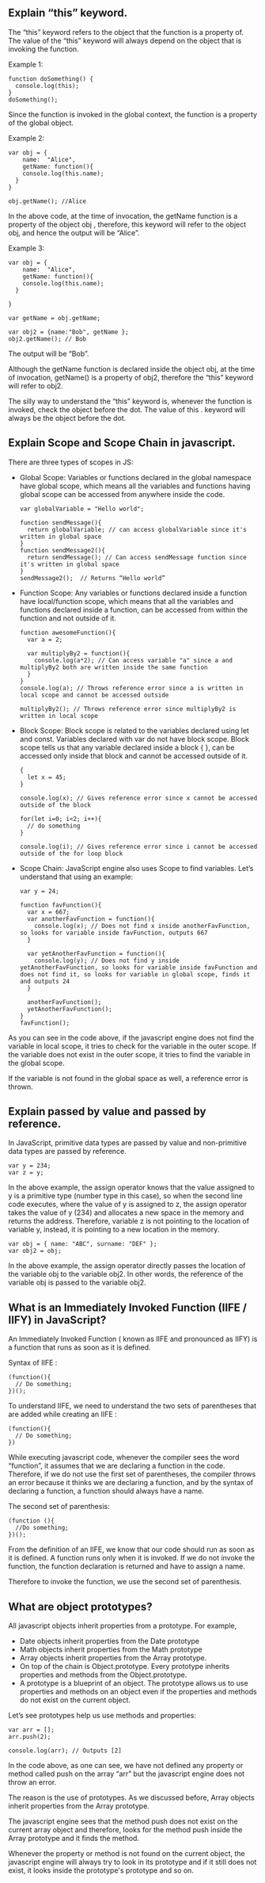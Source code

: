 ## Explain “this” keyword.
The “this” keyword refers to the object that the function is a property of. The value of the “this” keyword will always depend on the object that is invoking the function.

Example 1:

```
function doSomething() {
  console.log(this);
}
doSomething();
```

Since the function is invoked in the global context, the function is a property of the global object.

Example 2:

```
var obj = {
    name:  "Alice",
    getName: function(){
    console.log(this.name);
  }
}
   
obj.getName(); //Alice
```

In the above code, at the time of invocation, the getName function is a property of the object obj , therefore, this keyword will refer to the object obj, and hence the output will be “Alice”.

Example 3:

```
var obj = {
    name:  "Alice",
    getName: function(){
    console.log(this.name);
  }
     
}
       
var getName = obj.getName;
       
var obj2 = {name:"Bob", getName };
obj2.getName(); // Bob
```

The output will be “Bob”.

Although the getName function is declared inside the object obj, at the time of invocation, getName() is a property of obj2, therefore the “this” keyword will refer to obj2.

The silly way to understand the “this” keyword is, whenever the function is invoked, check the object before the dot. The value of this . keyword will always be the object before the dot.

## Explain Scope and Scope Chain in javascript.
There are three types of scopes in JS:

- Global Scope: Variables or functions declared in the global namespace have global scope, which means all the variables and functions having global scope can be accessed from anywhere inside the code.
    ```
    var globalVariable = "Hello world";
    
    function sendMessage(){
      return globalVariable; // can access globalVariable since it's written in global space
    }
    function sendMessage2(){
      return sendMessage(); // Can access sendMessage function since it's written in global space
    }
    sendMessage2();  // Returns “Hello world”
    ```

- Function Scope: Any variables or functions declared inside a function have local/function scope, which means that all the variables and functions declared inside a function, can be accessed from within the function and not outside of it.
    ```
    function awesomeFunction(){
      var a = 2;
    
      var multiplyBy2 = function(){
        console.log(a*2); // Can access variable "a" since a and multiplyBy2 both are written inside the same function
      }
    }
    console.log(a); // Throws reference error since a is written in local scope and cannot be accessed outside
    
    multiplyBy2(); // Throws reference error since multiplyBy2 is written in local scope
    ```

- Block Scope: Block scope is related to the variables declared using let and const. Variables declared with var do not have block scope. Block scope tells us that any variable declared inside a block { }, can be accessed only inside that block and cannot be accessed outside of it.
    ```
    {
      let x = 45;
    }
    
    console.log(x); // Gives reference error since x cannot be accessed outside of the block
    
    for(let i=0; i<2; i++){
      // do something
    }
    
    console.log(i); // Gives reference error since i cannot be accessed outside of the for loop block
    ```

- Scope Chain: JavaScript engine also uses Scope to find variables. Let’s understand that using an example:
    ```
    var y = 24;
    
    function favFunction(){
      var x = 667;
      var anotherFavFunction = function(){
        console.log(x); // Does not find x inside anotherFavFunction, so looks for variable inside favFunction, outputs 667
      }
    
      var yetAnotherFavFunction = function(){
        console.log(y); // Does not find y inside yetAnotherFavFunction, so looks for variable inside favFunction and does not find it, so looks for variable in global scope, finds it and outputs 24
      }
    
      anotherFavFunction();
      yetAnotherFavFunction();
    }
    favFunction();
    ```

As you can see in the code above, if the javascript engine does not find the variable in local scope, it tries to check for the variable in the outer scope. If the variable does not exist in the outer scope, it tries to find the variable in the global scope.

If the variable is not found in the global space as well, a reference error is thrown.


## Explain passed by value and passed by reference.
In JavaScript, primitive data types are passed by value and non-primitive data types are passed by reference.
```
var y = 234;
var z = y;
```
In the above example, the assign operator knows that the value assigned to y is a primitive type (number type in this case), so when the second line code executes, where the value of y is assigned to z, the assign operator takes the value of y (234) and allocates a new space in the memory and returns the address. Therefore, variable z is not pointing to the location of variable y, instead, it is pointing to a new location in the memory.

```
var obj = { name: "ABC", surname: "DEF" };
var obj2 = obj;
```
In the above example, the assign operator directly passes the location of the variable obj to the variable obj2. In other words, the reference of the variable obj is passed to the variable obj2.

## What is an Immediately Invoked Function (IIFE / IIFY) in JavaScript?
An Immediately Invoked Function ( known as IIFE and pronounced as IIFY) is a function that runs as soon as it is defined.

Syntax of IIFE :

```
(function(){ 
  // Do something;
})();
```

To understand IIFE, we need to understand the two sets of parentheses that are added while creating an IIFE :
```
(function(){ 
  // Do something;
})
```

While executing javascript code, whenever the compiler sees the word “function”, it assumes that we are declaring a function in the code. Therefore, if we do not use the first set of parentheses, the compiler throws an error because it thinks we are declaring a function, and by the syntax of declaring a function, a function should always have a name.

The second set of parenthesis:
```
(function (){
  //Do something;
})();
```

From the definition of an IIFE, we know that our code should run as soon as it is defined. A function runs only when it is invoked. If we do not invoke the function, the function declaration is returned and have to assign a name.

Therefore to invoke the function, we use the second set of parenthesis.


## What are object prototypes?
All javascript objects inherit properties from a prototype. For example,
- Date objects inherit properties from the Date prototype
- Math objects inherit properties from the Math prototype
- Array objects inherit properties from the Array prototype.
- On top of the chain is Object.prototype. Every prototype inherits properties and methods from the Object.prototype.
- A prototype is a blueprint of an object. The prototype allows us to use properties and methods on an object even if the properties and methods do not exist on the current object.

Let’s see prototypes help us use methods and properties:
```
var arr = [];
arr.push(2);

console.log(arr); // Outputs [2]
```

In the code above, as one can see, we have not defined any property or method called push on the array “arr” but the javascript engine does not throw an error.

The reason is the use of prototypes. As we discussed before, Array objects inherit properties from the Array prototype.

The javascript engine sees that the method push does not exist on the current array object and therefore, looks for the method push inside the Array prototype and it finds the method.

Whenever the property or method is not found on the current object, the javascript engine will always try to look in its prototype and if it still does not exist, it looks inside the prototype's prototype and so on.



